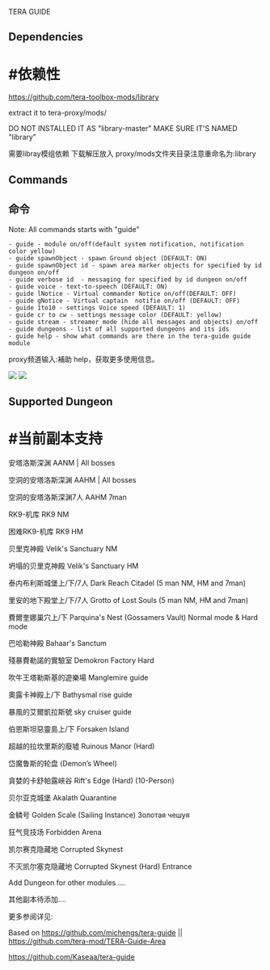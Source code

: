 TERA  GUIDE
## Dependencies

# #依赖性



https://github.com/tera-toolbox-mods/library

extract it to tera-proxy/mods/

DO NOT INSTALLED IT AS "library-master" MAKE SURE IT'S NAMED "library"



需要libray模组依赖 下载解压放入 proxy/mods文件夹目录注意重命名为:library

## Commands

## 命令

Note: All commands starts with "guide"


    - guide - module on/off(default system notification, notification color yellow)
    - guide spawnObject - spawn Ground object (DEFAULT: ON)
    - guide spawnObject id - spawn area marker objects for specified by id dungeon on/off
    - guide verbose id	- messaging for specified by id dungeon on/off
    - guide voice - text-to-speech (DEFAULT: ON)
    - guide lNotice - Virtual commander Notice on/off(DEFAULT: OFF)
    - guide gNotice - Virtual captain  notifie on/off (DEFAULT: OFF)
    - guide 1to10 - settings Voice speed (DEFAULT: 1)
    - guide cr to cw - settings message color (DEFAULT: yellow)
    - guide stream - streamer mode (hide all messages and objects) on/off
    - guide dungeons - list of all supported dungeons and its ids	
    - guide help - show what commands are there in the tera-guide guide module


proxy频道输入:補助 help，获取更多使用信息。 

<img src=https://i.imgur.com/iCPqTsz.png>
<img src=https://i.imgur.com/5LMpyp4.png>



## Supported Dungeon

# #当前副本支持


安塔洛斯深渊           AANM | All bosses

空洞的安塔洛斯深渊     AAHM | All bosses

空洞的安塔洛斯深渊7人  AAHM 7man

RK9-机库               RK9 NM

困难RK9-机库           RK9 HM

贝里克神殿             Velik's Sanctuary NM

坍塌的贝里克神殿       Velik's Sanctuary HM

泰内布利斯城堡上/下/7人 Dark Reach Citadel (5 man NM, HM and 7man)

里安的地下殿堂上/下/7人 Grotto of Lost Souls (5 man NM, HM and 7man)
 
費爾奎娜巢穴上/下       Parquina's Nest (Gossamers Vault)  Normal mode & Hard mode

巴哈勒神殿              Bahaar's Sanctum

殘暴費勒諾的實驗室      Demokron Factory Hard

吹牛王塔勒斯基的遊樂場  Manglemire guide

奧露卡神殿上/下         Bathysmal rise guide

暴風的艾爾凱拉斯號      sky cruiser guide

伯恩斯坦惡靈島上/下     Forsaken Island

超越的拉坎里斯的廢墟    Ruinous Manor (Hard)

岱魔鲁斯的轮盘          (Demon’s Wheel)

貪婪的卡舒帕露峽谷      Rift's Edge (Hard) (10-Person)

贝尔亚克城堡            Akalath Quarantine

金鳞号                  Golden Scale (Sailing Instance)       Золотая чешуя

狂气竞技场              Forbidden Arena

凯尔赛克隐藏地          Corrupted Skynest

不灭凯尔塞克隐藏地      Corrupted Skynest (Hard) Entrance



Add Dungeon for other modules ....

其他副本待添加....


更多参阅详见: 

Based on https://github.com/michengs/tera-guide || https://github.com/tera-mod/TERA-Guide-Area

https://github.com/Kaseaa/tera-guide